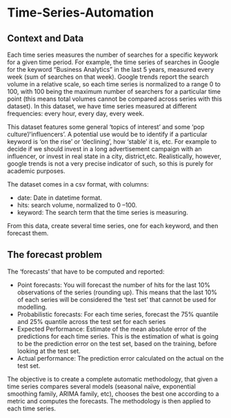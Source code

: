 # Time-Series-Automation

## Context and Data
Each time series measures the number of searches for a specific keywork for a given time period. For
example, the time series of searches in Google for the keyword “Business Analytics” in the last 5 years,
measured every week (sum of searches on that week). Google trends report the search volume in a
relative scale, so each time series is normalized to a range 0 to 100, with 100 being the maximum
number of searchers for a particular time point (this means total volumes cannot be compared across
series with this dataset). In this dataset, we have time series measured at different frequencies: every
hour, every day, every week.

This dataset features some general ‘topics of interest’ and some ‘pop culture’/‘influencers’. A potential
use would be to identify if a particular keyword is ‘on the rise’ or ‘declining’, how ‘stable’ it is, etc. For
example to decide if we should invest in a long advertisement campaign with an influencer, or invest in
real state in a city, district,etc. Realistically, however, google trends is not a very precise indicator of
such, so this is purely for academic purposes.

The dataset comes in a csv format, with columns:
  - date: Date in datetime format.
  - hits: search volume, normalized to 0 –100.
  - keyword: The search term that the time series is measuring.

From this data, create several time series, one for each keyword, and then forecast them.

## The forecast problem
The ‘forecasts’ that have to be computed and reported:
  - Point forecasts: You will forecast the number of hits for the last 10% observations of the series
(rounding up). This means that the last 10% of each series will be considered the ‘test set’ that
cannot be used for modelling.
  - Probabilistic forecasts: For each time series, forecast the 75% quantile and 25% quantile across
the test set for each series
  - Expected Performance: Estimate of the mean absolute error of the predictions for each time
series. This is the estimation of what is going to be the prediction error on the test set, based on
the training, before looking at the test set.
  - Actual performance: The prediction error calculated on the actual on the test set.

The objective is to create a complete automatic methodology, that given a time
series compares several models (seasonal naïve, exponential smoothing family, ARIMA family, etc),
chooses the best one according to a metric and computes the forecasts. The methodology is then
applied to each time series.
